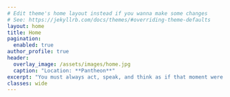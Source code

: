 ```yaml
---
# Edit theme's home layout instead if you wanna make some changes
# See: https://jekyllrb.com/docs/themes/#overriding-theme-defaults
layout: home
title: Home
pagination:
  enabled: true
author_profile: true
header:
  overlay_image: /assets/images/home.jpg
  caption: "Location: **Pantheon**"
excerpt: "You must always act, speak, and think as if that moment were the last of your life."
classes: wide
---
```

